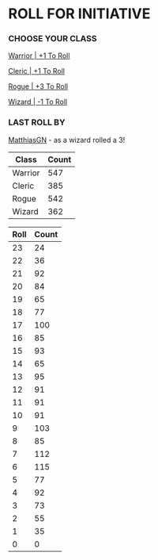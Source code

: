 # ROLL FOR INITIATIVE
### CHOOSE YOUR CLASS

[Warrior | +1 To Roll](https://github.com/benjaminsampica/benjaminsampica/issues/new?title=roll%7Cwarrior&body=Just+click+%27Submit+new+issue%27.)

[Cleric | +1 To Roll](https://github.com/benjaminsampica/benjaminsampica/issues/new?title=roll%7Ccleric&body=Just+click+%27Submit+new+issue%27.)

[Rogue | +3 To Roll](https://github.com/benjaminsampica/benjaminsampica/issues/new?title=roll%7Crogue&body=Just+click+%27Submit+new+issue%27.)

[Wizard | -1 To Roll](https://github.com/benjaminsampica/benjaminsampica/issues/new?title=roll%7Cwizard&body=Just+click+%27Submit+new+issue%27.)
### LAST ROLL BY
[MatthiasGN](https://www.github.com/MatthiasGN) - as a wizard rolled a 3!

|Class|Count|
|-|-|
|Warrior|547|
|Cleric|385|
|Rogue|542|
|Wizard|362|

|Roll|Count|
|-|-|
|23|24
|22|36
|21|92
|20|84
|19|65
|18|77
|17|100
|16|85
|15|93
|14|65
|13|95
|12|91
|11|91
|10|91
|9|103
|8|85
|7|112
|6|115
|5|77
|4|92
|3|73
|2|55
|1|35
|0|0
